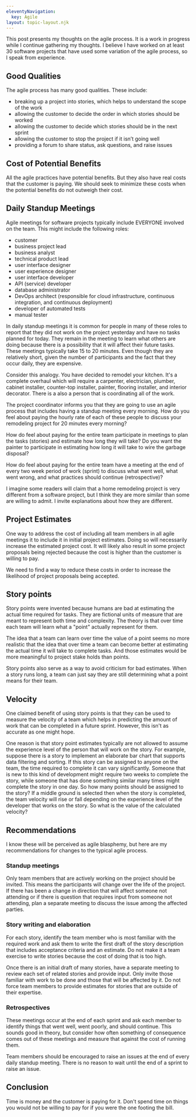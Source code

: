 ```yaml
---
eleventyNavigation:
  key: Agile
layout: topic-layout.njk
---
```


This post presents my thoughts on the agile process.
It is a work in progress while I continue gathering my thoughts.
I believe I have worked on at least 30 software projects
that have used some variation of the agile process,
so I speak from experience.

## Good Qualities

The agile process has many good qualities.
These include:

- breaking up a project into stories,
  which helps to understand the scope of the work
- allowing the customer to decide the order in which stories should be worked
- allowing the customer to decide which stories should be in the next sprint
- allowing the customer to stop the project if it isn’t going well
- providing a forum to share status, ask questions, and raise issues

## Cost of Potential Benefits

All the agile practices have potential benefits.
But they also have real costs that the customer is paying.
We should seek to minimize these costs
when the potential benefits do not outweigh their cost.

## Daily Standup Meetings

Agile meetings for software projects typically
include EVERYONE involved on the team.
This might include the following roles:

- customer
- business project lead
- business analyst
- technical product lead
- user interface designer
- user experience designer
- user interface developer
- API (service) developer
- database administrator
- DevOps architect (responsible for cloud infrastructure,
  continuous integration, and continuous deployment)
- developer of automated tests
- manual tester

In daily standup meetings it is common for people in many of these roles
to report that they did not work on the project yesterday
and have no tasks planned for today.
They remain in the meeting to learn what others are doing
because there is a possibility that it will affect their future tasks.
These meetings typically take 15 to 20 minutes.
Even though they are relatively short, given the number of participants
and the fact that they occur daily, they are expensive.

Consider this analogy. You have decided to remodel your kitchen.
It's a complete overhaul which will require a carpenter, electrician,
plumber, cabinet installer, counter-top installer, painter, flooring installer,
and interior decorator. There is a also a person that is coordinating
all of the work.

The project coordinator informs you that they are going to use an
agile process that includes having a standup meeting every morning.
How do you feel about paying the hourly rate of each of these people
to discuss your remodeling project for 20 minutes every morning?

How do feel about paying for the entire team
participate in meetings to plan the tasks (stories)
and estimate how long they will take?
Do you want the painter to participate in estimating
how long it will take to wire the garbage disposal?

How do feel about paying for the entire team
have a meeting at the end of every two week period of work (sprint) to
discuss what went well, what went wrong, and what practices should continue
(retrospective)?

I imagine some readers will claim that a home remodeling project
is very different from a software project,
but I think they are more similar than some are willing to admit.
I invite explanations about how they are different.

## Project Estimates

One way to address the cost of including all team members
in all agile meetings it to include it in initial project estimates.
Doing so will necessarily increase the estimated project cost.
It will likely also result in some project proposals being rejected
because the cost is higher than the customer is willing to pay.

We need to find a way to reduce these costs in order to
increase the likelihood of project proposals being accepted.

## Story points

Story points were invented because humans are bad
at estimating the actual time required for tasks.
They are fictional units of measure that
are meant to represent both time and complexity.
The theory is that over time each team will learn what a "point"
actually represent for them.

The idea that a team can learn over time the value of a point
seems no more realistic that the idea that over time a team can
become better at estimating the actual time it will take to complete tasks.
And those estimates would be more meaningful to project stake holds than points.

Story points also serve as a way to avoid criticism for bad estimates.
When a story runs long, a team can just say they are still determining
what a point means for their team.

## Velocity

One claimed benefit of using story points is that they can be used to measure
the velocity of a team which helps in predicting the amount of work that
can be completed in a future sprint.
However, this isn't as accurate as one might hope.

One reason is that story point estimates typically are not allowed
to assume the experience level of the person that will work on the story.
For example, suppose there is a story to implement an elaborate bar chart
that supports data filtering and sorting. If this story can be assigned
to anyone on the team, the time required to complete it can vary significantly.
Someone that is new to this kind of development might require two weeks
to complete the story, while someone that has done something similar many times
might complete the story in one day.
So how many points should be assigned to the story?
If a middle ground is selected then when the story is completed,
the team velocity will rise or fall depending on the experience level
of the developer that works on the story.
So what is the value of the calculated velocity?

## Recommendations

I know these will be perceived as agile blasphemy, but
here are my recommendations for changes to the typical agile process.

### Standup meetings

Only team members that are actively working on the project should be invited.
This means the participants will change over the life of the project.
If there has been a change in direction that will affect someone not attending
or if there is question that requires input from someone not attending,
plan a separate meeting to discuss the issue among the affected parties.

### Story writing and elaboration

For each story, identify the team member who is most familiar with
the required work and ask them to write the first draft of the
story description that includes acceptance criteria and an estimate.
Do not make it a team exercise to write stories
because the cost of doing that is too high.

Once there is an initial draft of many stories,
have a separate meeting to review
each set of related stories and provide input.
Only invite those familiar with work to be done
and those that will be affected by it.
Do not force team members to provide estimates for stories
that are outside of their expertise.

### Retrospectives

These meetings occur at the end of each sprint and ask each member to identify
things that went well, went poorly, and should continue.
This sounds good in theory, but consider how often something of consequence
comes out of these meetings and measure that against the cost of running them.

Team members should be encouraged to raise an issues
at the end of every daily standup meeting.
There is no reason to wait until the end of a sprint to raise an issue.

## Conclusion

Time is money and the customer is paying for it.
Don't spend time on things you would not be willing to pay for
if you were the one footing the bill.
